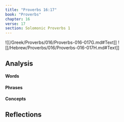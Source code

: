 ```yaml
---
title: "Proverbs 16:17"
book: "Proverbs"
chapter: 16
verse: 17
section: Solomonic Proverbs 1
---
```

![[/Greek/Proverbs/016/Proverbs-016-017G.md#Text]]
![[/Hebrew/Proverbs/016/Proverbs-016-017H.md#Text]]

## Analysis

#### Words

#### Phrases

#### Concepts

## Reflections
